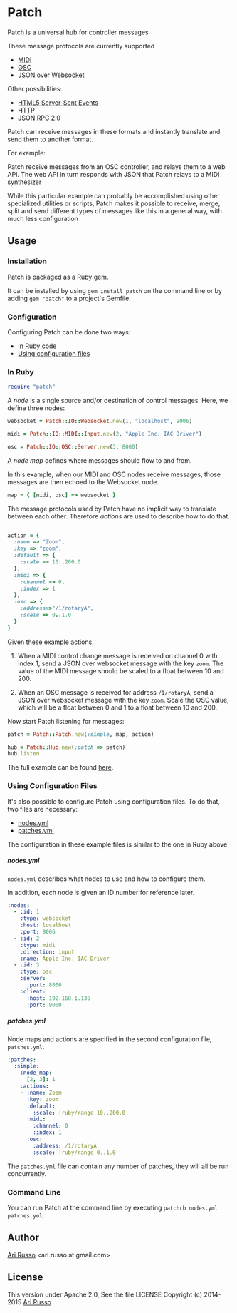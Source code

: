 # Patch

Patch is a universal hub for controller messages

These message protocols are currently supported

* [MIDI](http://en.wikipedia.org/wiki/MIDI)
* [OSC](http://en.wikipedia.org/wiki/Open_Sound_Control)
* JSON over [Websocket](http://en.wikipedia.org/wiki/WebSocket)

Other possibilities:

* [HTML5 Server-Sent Events](http://www.w3schools.com/html/html5_serversentevents.asp)
* HTTP
* [JSON RPC 2.0](http://en.wikipedia.org/wiki/JSON-RPC)

Patch can receive messages in these formats and instantly translate and send them to another format.

For example:

Patch receive messages from an OSC controller, and relays them to a web API. The web API in turn responds with JSON that Patch relays to a MIDI synthesizer

While this particular example can probably be accomplished using other specialized utilities or scripts, Patch makes it possible to receive, merge, split and send different types of messages like this in a general way, with much less configuration

## Usage

### Installation

Patch is packaged as a Ruby gem.  

It can be installed by using `gem install patch` on the command line or by adding `gem "patch"` to a project's Gemfile.

### Configuration

Configuring Patch can be done two ways:

* [In Ruby code](#in-ruby)
* [Using configuration files](#using-configuration-files)

### In Ruby

```ruby
require "patch"
```

A *node* is a single source and/or destination of control messages. Here, we define three nodes:

```ruby
websocket = Patch::IO::Websocket.new(1, "localhost", 9006)

midi = Patch::IO::MIDI::Input.new(2, "Apple Inc. IAC Driver")

osc = Patch::IO::OSC::Server.new(3, 8000)
```

A *node map* defines where messages should flow to and from.  

In this example, when our MIDI and OSC nodes receive messages, those messages are then echoed to the Websocket node.

```ruby
map = { [midi, osc] => websocket }
```

The message protocols used by Patch have no implicit way to translate between each other.  Therefore *actions* are used to describe how to do that.

```ruby

action = {
  :name => "Zoom",
  :key => "zoom",
  :default => {
    :scale => 10..200.0
  },
  :midi => {
    :channel => 0,
    :index => 1
  },
  :osc => {
    :address=>"/1/rotaryA",
    :scale => 0..1.0
  }
}
```

Given these example actions,

1. When a MIDI control change message is received on channel 0 with index 1, send a JSON over websocket message with the key `zoom`.  The value of the MIDI message should be scaled to a float between 10 and 200.

2. When an OSC message is received for address `/1/rotaryA`, send a JSON over websocket message with the key `zoom`.  Scale the OSC value, which will be a float between 0 and 1 to a float between 10 and 200.

Now start Patch listening for messages:

```ruby
patch = Patch::Patch.new(:simple, map, action)

hub = Patch::Hub.new(:patch => patch)
hub.listen
```

The full example can be found [here](https://github.com/arirusso/patch/blob/master/examples/simple/simple.rb).

### Using Configuration Files

It's also possible to configure Patch using configuration files.  To do that, two files are necessary:

* [nodes.yml](#nodesyml)
* [patches.yml](#patchesyml)

The configuration in these example files is similar to the one in Ruby above.

##### nodes.yml

`nodes.yml` describes what nodes to use and how to configure them.  

In addition, each node is given an ID number for reference later.

```yaml
:nodes:
  - :id: 1
    :type: websocket
    :host: localhost
    :port: 9006
  - :id: 2
    :type: midi
    :direction: input
    :name: Apple Inc. IAC Driver
  - :id: 3
    :type: osc
    :server:
      :port: 8000
    :client:
      :host: 192.168.1.136
      :port: 9000
```

##### patches.yml

Node maps and actions are specified in the second configuration file, `patches.yml`.

```yaml
:patches:
  :simple:
    :node_map:
      [2, 3]: 1
    :actions:
    - :name: Zoom
      :key: zoom
      :default:
        :scale: !ruby/range 10..200.0
      :midi:
        :channel: 0
        :index: 1
      :osc:
        :address: /1/rotaryA
        :scale: !ruby/range 0..1.0

```

The `patches.yml` file can contain any number of patches, they will all be run concurrently.

### Command Line

You can run Patch at the command line by executing `patchrb nodes.yml patches.yml`.

## Author

[Ari Russo](http://github.com/arirusso) <ari.russo at gmail.com>

## License

This version under Apache 2.0, See the file LICENSE
Copyright (c) 2014-2015 [Ari Russo](http://arirusso.com)
